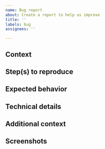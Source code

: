 ```yaml
---
name: Bug report
about: Create a report to help us improve
title: ''
labels: bug
assignees: ''

---
```


## Context

<!-- A clear and concise description of what the bug is. -->

## Step(s) to reproduce

<!-- The instruction to reproduce the bug. If you can't explain why here. -->

## Expected behavior

<!-- A clear and concise description of what you expected to happen. -->

## Technical details

<!-- Any technical details that could help us with this issue e.g OS, browser, etc -->

## Additional context

<!-- Add any other context about the problem here. -->

## Screenshots

<!-- If applicable, add screenshots to help explain your problem. -->
